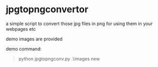 # jpgtopngconvertor
a simple script to convert those jpg files in png for using them in your webpages etc

demo images are provided

demo command:

>python jpgtopngconv.py .\images new

